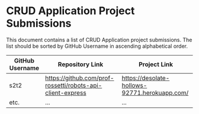 # CRUD Application Project Submissions

This document contains a list of CRUD Application project submissions. The list should be sorted by GitHub Username in ascending alphabetical order.

**GitHub Username** | **Repository Link** | **Project Link**
--- | --- | ---
s2t2 | https://github.com/prof-rossetti/robots-api-client-express | https://desolate-hollows-92771.herokuapp.com/
etc. | ... | ...

